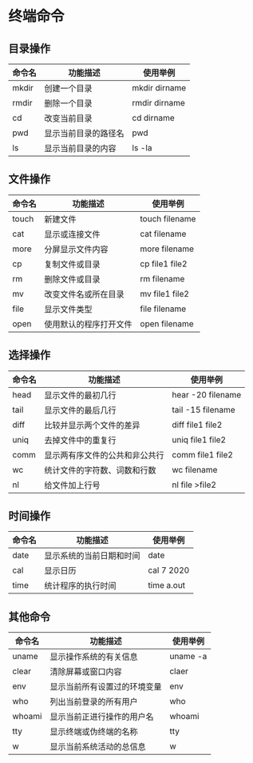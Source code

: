 # **终端命令**
## 目录操作
| 命令名 | 功能描述 | 使用举例 |
| - | - | - |
| mkdir | 创建一个目录 | mkdir dirname |
| rmdir | 删除一个目录 | rmdir dirname |
| cd | 改变当前目录 | cd dirname |
| pwd | 显示当前目录的路径名 | pwd |
| ls | 显示当前目录的内容 | ls -la |
## 文件操作
| 命令名 | 功能描述 | 使用举例 |
| - | - | - |
| touch | 新建文件 | touch filename |
| cat | 显示或连接文件 | cat filename |
| more | 分屏显示文件内容 | more filename |
| cp | 复制文件或目录 | cp file1 file2 |
| rm | 删除文件或目录 | rm filename |
| mv | 改变文件名或所在目录 | mv file1 file2 |
| file | 显示文件类型 | file filename |
| open | 使用默认的程序打开文件 | open filename |
## 选择操作
| 命令名 | 功能描述 | 使用举例 |
| - | - | - |
| head | 显示文件的最初几行 | hear -20 filename |
| tail | 显示文件的最后几行 | tail -15 filename |
| diff | 比较并显示两个文件的差异 | diff file1 file2 |
| uniq | 去掉文件中的重复行 | uniq file1 file2 |
| comm | 显示两有序文件的公共和非公共行 | comm file1 file2 |
| wc | 统计文件的字符数、词数和行数 | wc filename |
| nl | 给文件加上行号 | nl file >file2 |
## 时间操作
| 命令名 | 功能描述 | 使用举例 |
| - | - | - |
| date | 显示系统的当前日期和时间 | date |
| cal | 显示日历 | cal 7 2020 |
| time | 统计程序的执行时间 | time a.out |
## 其他命令
| 命令名 | 功能描述 | 使用举例 |
| - | - | - |
| uname | 显示操作系统的有关信息 | uname -a |
| clear | 清除屏幕或窗口内容 | claer |
| env | 显示当前所有设置过的环境变量 | env |
| who | 列出当前登录的所有用户 | who |
| whoami | 显示当前正进行操作的用户名 | whoami |
| tty | 显示终端或伪终端的名称 | tty |
| w | 显示当前系统活动的总信息 | w |
